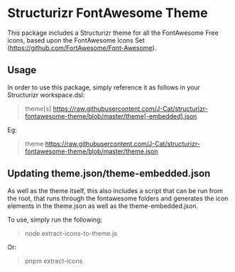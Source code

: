 # Structurizr FontAwesome Theme

This package includes a Structurizr theme for all the FontAwesome Free icons, based upon the FontAwesome Icons Set (https://github.com/FortAwesome/Font-Awesome).


## Usage

In order to use this package, simply reference it as follows in your Structurizr workspace.dsl:

> theme[s] https://raw.githubusercontent.com/J-Cat/structurizr-fontawesome-theme/blob/master/theme[-embedded].json

Eg:

> theme https://raw.githubusercontent.com/J-Cat/structurizr-fontawesome-theme/blob/master/theme.json


## Updating theme.json/theme-embedded.json

As well as the theme itself, this also includes a script that can be run from the root, that runs through the fontawesome folders and generates the icon elements in the theme.json as well as the theme-embedded.json.

To use, simply run the following:

> node extract-icons-to-theme.js

Or:

> pnpm extract-icons
